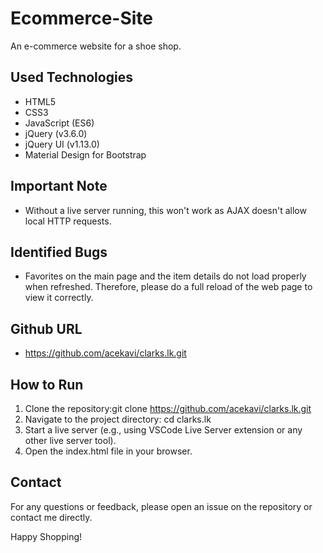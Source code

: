 # Ecommerce-Site

An e-commerce website for a shoe shop.

## Used Technologies
- HTML5
- CSS3
- JavaScript (ES6)
- jQuery (v3.6.0)
- jQuery UI (v1.13.0)
- Material Design for Bootstrap

## Important Note
* Without a live server running, this won't work as AJAX doesn't allow local HTTP requests.

## Identified Bugs
* Favorites on the main page and the item details do not load properly when refreshed. Therefore, please do a full reload of the web page to view it correctly.

## Github URL
- https://github.com/acekavi/clarks.lk.git

## How to Run
1. Clone the repository:git clone https://github.com/acekavi/clarks.lk.git
2. Navigate to the project directory: cd clarks.lk
3. Start a live server (e.g., using VSCode Live Server extension or any other live server tool).
4. Open the index.html file in your browser.

## Contact
For any questions or feedback, please open an issue on the repository or contact me directly.

Happy Shopping!
